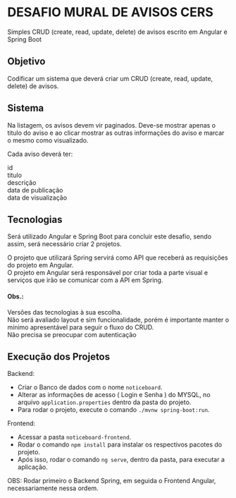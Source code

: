 # DESAFIO MURAL DE AVISOS CERS

Simples CRUD (create, read, update, delete) de avisos escrito em Angular e Spring Boot

## Objetivo

Codificar um sistema que deverá criar um CRUD (create, read, update, delete) de avisos.

## Sistema

Na listagem, os avisos devem vir paginados. Deve-se mostrar apenas o titulo do aviso e ao clicar mostrar as outras informações do aviso e marcar o mesmo como visualizado.

Cada aviso deverá ter:

id<br>
titulo<br>
descrição<br>
data de publicação<br>
data de visualização<br>

## Tecnologias

Será utilizado Angular e Spring Boot para concluir este desafio, sendo assim, será necessário criar 2 projetos.

O projeto que utilizará Spring servirá como API que receberá as requisições do projeto em Angular.<br>
O projeto em Angular será responsável por criar toda a parte visual e serviços que irão se comunicar com a API em Spring.

<h4>Obs.:</h4>

Versões das tecnologias à sua escolha.<br>
Não será avaliado layout e sim funcionalidade, porém é importante manter o mínimo apresentável para seguir o fluxo do CRUD.<br>
Não precisa se preocupar com autenticação

## Execução dos Projetos

Backend:
- Criar o Banco de dados com o nome `noticeboard`. 
- Alterar as informações de acesso ( Login e Senha ) do MYSQL, no arquivo `application.properties` dentro da pasta do projeto. 
- Para rodar o projeto, execute  o comando `./mvnw spring-boot:run`.

Frontend:
- Acessar a pasta `noticeboard-frontend`.
- Rodar o comando `npm install` para instalar os respectivos pacotes do projeto. 
- Após isso, rodar o comando `ng serve`, dentro da pasta, para executar a aplicação.

OBS: Rodar primeiro o Backend Spring, em seguida o Frontend Angular, necessariamente nessa ordem.
